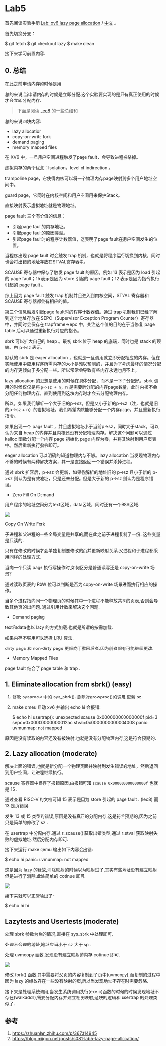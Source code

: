 # Lab5

首先阅读实验手册 [Lab: xv6 lazy page allocation](https://pdos.csail.mit.edu/6.S081/2020/labs/lazy.html) / [中文](http://xv6.dgs.zone/labs/requirements/lab5.html) 。

首先切换分支：

  $ git fetch
  $ git checkout lazy
  $ make clean

接下来学习前置内容.

## 0. 总结

在此之前申请内存的时候是用

总的来说,当申请内存的时候是立即分配.这个实验要实现的是只有真正使用的时候才会立即分配内存.

> 下面是阅读 [Lec8](https://mit-public-courses-cn-translatio.gitbook.io/mit6-s081/lec08-page-faults-frans) 的一些总结和 

总的来说四块内容:

* lazy allocation
* copy-on-write fork
* demand paging
* memory mapped files

在 XV6 中，一旦用户空间进程触发了page fault，会导致进程被杀掉。

虚拟内存的两个优点：Isolation，level of indirection 。

trampoline page，它使得内核可以将一个物理内存page映射到多个用户地址空间中。

guard page，它同时在内核空间和用户空间用来保护Stack。

直接映射表示虚拟地址就是物理地址。

page fault 三个有价值的信息：

* 引起page fault的内存地址。
* 引起page fault的原因类型。
* 引起page fault时的程序计数器值，这表明了page fault在用户空间发生的位置。

当程序出现 page fault 时会触发 trap 机制，也就是将程序运行切换到内核，同时也会将出错的地址存放在STVAL寄存器中。

SCAUSE 寄存器中保存了触发 page fault 的原因。例如 13 表示是因为 load 引起的 page fault；15 表示是因为 store 引起的 page fault；12 表示是因为指令执行引起的 page fault 。

综上因为 page fault 触发 trap 机制并且进入到内核空间，STVAL 寄存器和 SCAUSE 寄存器都会有相应的值。

第三个信息触发引起page fault时的程序计数器值。通过 trap 机制我们已经了解到这个地址存放在 SEPC（Supervisor Exception Program Counter）寄存器中，并同时会保存在 trapframe->epc 中。关注这个值的目的在于当修复 page table 后可以通过重新执行对应的指令。

sbrk 可以扩大自己的 heap 。最初 sbrk 位于 heap 的底端，同时也是 stack 的顶端。由 p->sz 表示。

默认的 sbrk 是 eager allocation ，也就是一旦调用就立即分配相应的内存。但在实际使用中应用程序所需内存的大小是难以预测的，并且为了考虑最坏的情况分配的内存更倾向于多分配一些。所以常常会导致有些内存永远也用不上。

lazy allocation 的思想是使用的时候在具体分配，而不是一下子分配好。sbrk 调用的时候仅仅是将 `p->sz + n`，n 是需要新分配的内存page数量，此时内核不会分配任何物理内存。直到使用到这块内存时才会去分配物理内存。

所以，如果我们解析一个大于旧的p->sz，但是又小于新的p->sz（注，也就是旧的p->sz + n）的虚拟地址，我们希望内核能够分配一个内存page，并且重新执行指令。

如果出现一个 page fault ，并且虚拟地址小于当前p->sz，同时大于stack，可以认为来自 heap 的内存并且内核还没有分配物理内存。解决这个问题可以通过 kalloc 函数分配一个内存 page 初始化 page 内容为零，并将其映射到用户页表中。然后重新执行指令即可。

eager allocation 可以明确的知道物理内存不够。lazy allocation 当发现物理内存不够的时候有两种解决方案，其一是直接返回一个错误并杀掉进程。

通过 sbrk 扩容后，p->sz 会更新，如果待解析的地址旧的 p->sz 且小于新的 p->sz 则认为是有效地址，只是还未分配。但是大于新的 p->sz 则认为是程序错误。

* Zero Fill On Demand 

用户程序的地址空间分为text区域，data区域，同时还有一个BSS区域.

![](image/6-lab5/1646297093490.png)

Copy On Write Fork

子进程和父进程的一些全局变量是共享的,而在此之前子进程复制了一份. 这些变量是只读的.

只有在修改的时候才会单独复制要修改的页并更新映射关系.父进程和子进程都采用同样的处理方式.

当向一个只读 page 执行写操作时,如何区分是普通读写还是 copy-on-write 场景?

通过读取页表的 RSW 位可以判断是否为 copy-on-write 场景进而执行相应的操作。

当多个进程指向同一个物理页的时候其中一个进程不能释放共享的页表,否则会导致其他页的出问题.
通过引用计数来解决这个问题.

* Demand paging

text和data也以 lazy 的方式加载.也就是所谓的按需加载.

如果内存不够用可以选择 LRU 算法.

dirty page 和 non-dirty page 更倾向于撤回后者.因为前者很有可能继续更改.

* Memory Mapped Files

page fault 结合了 page table 和 trap .

## 1. Eliminate allocation from sbrk() (easy)

1. 修改 sysproc.c 中的 sys_sbrk(). 删除对growproc()的调用,更新 sz. 
2. make qmeu 启动 xv6 并输出  echo hi 会报错: 

    $ echo hi
    usertrap(): unexpected scause 0x000000000000000f pid=3
                sepc=0x00000000000012ac stval=0x0000000000004008
    panic: uvmunmap: not mapped

原因是没有读取的内容还没有被映射,也就是没有分配物理内存,这是符合预期的.

## 2. Lazy allocation (moderate)

解决上面的错误,也就是新分配一个物理页面并映射到发生错误的地址，然后返回到用户空间，让进程继续执行。

scause 寄存器中保存了报错原因,由报错可知 `scause 0x000000000000000f` 也就是 15 .

通过查看 RISC-V 的文档可知 15 表示是因为 store 引起的 page fault . (lec8) 而 13 是页错误.

发生 13 或 15 类型的错误,原因是没有真正的分配内存,这是符合预期的,因为之前只是简单的修改了 sz .

在 usertrap 中分配内存.通过 r_scause() 获取出错类型,通过 r_stval 获取映射失败的虚拟地址.然后分配内存即可.

接下来运行 make qemu 输出如下内容会出错:

  $ echo hi
  panic: uvmunmap: not mapped

这是因为 lazy 的缘故,消除映射的时候以为映射过了,其实有些地址没有建立映射但是进行了消除.此处简单的 cotinue 即可.

![](image/6-lab5/1646362187129.png)

接下来就可以正常输出了:

  $ echo hi
  hi

## Lazytests and Usertests (moderate)

处理 sbrk 参数为负的情况,直接在 sys_sbrk 中处理即可.

处理不合理的地址,地址应当小于 sz 大于 sp .

处理 uvmcopy 函数,发现没有建立映射的内存 cotinue 即可.

![](image/6-lab5/1646363032953.png)

修改 fork() 函数,其中需要将父页的内容复制到子页中(uvmcopy),而复制的过程中因为 lazy 的缘故存在一些没有映射的页,所以当发现地址不存在时需要忽略.

接下来是处理系统调用,当发生系统调用执行(exe.c)函数的时候的时候发现地址不存在(walkaddr),需要分配内存并建立相关映射,这块的逻辑和 usertrap 的处理类似了.


## 参考

1. https://zhuanlan.zhihu.com/p/367314945
2. https://blog.miigon.net/posts/s081-lab5-lazy-page-allocation/